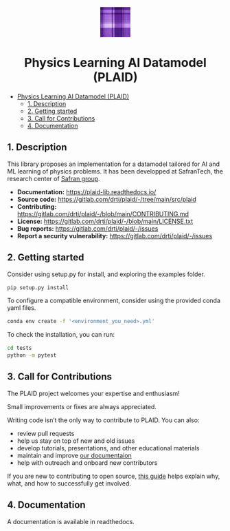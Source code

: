 <div align="center">
<img src="docs/source/images/plaid.jpg" width="70">

# Physics Learning AI Datamodel (PLAID)

</div>


- [Physics Learning AI Datamodel (PLAID)](#physics-learning-ai-datamodel-plaid)
  - [1. Description](#1-description)
  - [2. Getting started](#2-getting-started)
  - [3. Call for Contributions](#3-call-for-contributions)
  - [4. Documentation](#4-documentation)


## 1. Description

This library proposes an implementation for a datamodel tailored for AI and ML learning of physics problems.
It has been developped at SafranTech, the research center of [Safran group](https://www.safran-group.com/).

- **Documentation:** https://plaid-lib.readthedocs.io/
- **Source code:** https://gitlab.com/drti/plaid/-/tree/main/src/plaid
- **Contributing:** https://gitlab.com/drti/plaid/-/blob/main/CONTRIBUTING.md
- **License:** https://gitlab.com/drti/plaid/-/blob/main/LICENSE.txt
- **Bug reports:** https://gitlab.com/drti/plaid/-/issues
- **Report a security vulnerability:** https://gitlab.com/drti/plaid/-/issues


## 2. Getting started

Consider using setup.py for install, and exploring the examples folder.

```bash
pip setup.py install
```

To configure a compatible environment, consider using the provided conda yaml files.

```bash
conda env create -f '<environment_you_need>.yml'
```

To check the installation, you can run:
```bash
cd tests
python -m pytest
```

## 3. Call for Contributions

The PLAID project welcomes your expertise and enthusiasm!

Small improvements or fixes are always appreciated.

Writing code isn’t the only way to contribute to PLAID. You can also:
- review pull requests
- help us stay on top of new and old issues
- develop tutorials, presentations, and other educational materials
- maintain and improve [our documentaion](https://plaid-lib.readthedocs.io/)
- help with outreach and onboard new contributors

If you are new to contributing to open source, [this guide](https://opensource.guide/how-to-contribute/) helps explain why, what,
and how to successfully get involved.

## 4. Documentation

A documentation is available in readthedocs.
